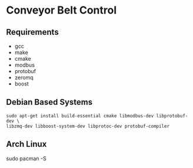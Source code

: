 Conveyor Belt Control
=====================


## Requirements

- gcc
- make
- cmake
- modbus
- protobuf
- zeromq
- boost

## Debian Based Systems

    sudo apt-get install build-essential cmake libmodbus-dev libprotobuf-dev \
	libzmq-dev libboost-system-dev libprotoc-dev protobuf-compiler

## Arch Linux

   sudo pacman -S 
